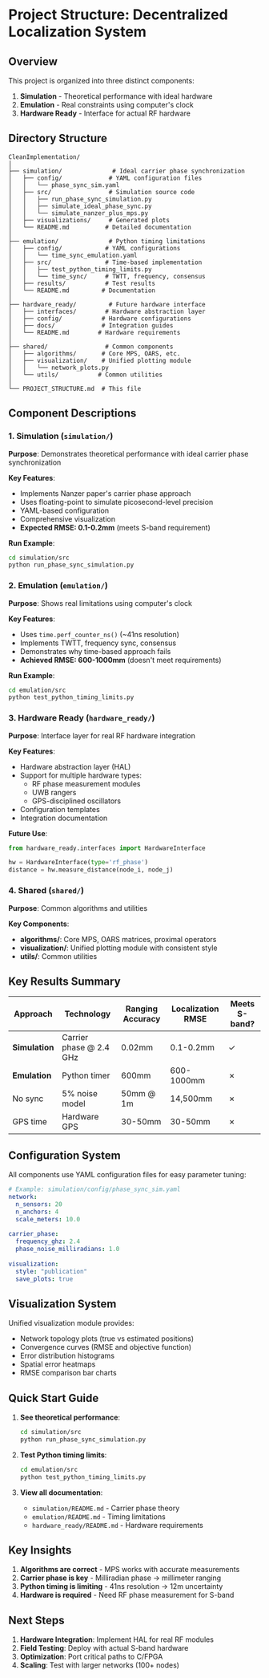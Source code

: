 # Project Structure: Decentralized Localization System

## Overview

This project is organized into three distinct components:

1. **Simulation** - Theoretical performance with ideal hardware
2. **Emulation** - Real constraints using computer's clock  
3. **Hardware Ready** - Interface for actual RF hardware

## Directory Structure

```
CleanImplementation/
│
├── simulation/              # Ideal carrier phase synchronization
│   ├── config/             # YAML configuration files
│   │   └── phase_sync_sim.yaml
│   ├── src/                # Simulation source code
│   │   ├── run_phase_sync_simulation.py
│   │   ├── simulate_ideal_phase_sync.py
│   │   └── simulate_nanzer_plus_mps.py
│   ├── visualizations/     # Generated plots
│   └── README.md          # Detailed documentation
│
├── emulation/              # Python timing limitations
│   ├── config/            # YAML configurations
│   │   └── time_sync_emulation.yaml
│   ├── src/               # Time-based implementation
│   │   ├── test_python_timing_limits.py
│   │   └── time_sync/     # TWTT, frequency, consensus
│   ├── results/           # Test results
│   └── README.md         # Documentation
│
├── hardware_ready/         # Future hardware interface
│   ├── interfaces/        # Hardware abstraction layer
│   ├── config/           # Hardware configurations
│   ├── docs/             # Integration guides
│   └── README.md        # Hardware requirements
│
├── shared/                # Common components
│   ├── algorithms/       # Core MPS, OARS, etc.
│   ├── visualization/    # Unified plotting module
│   │   └── network_plots.py
│   └── utils/           # Common utilities
│
└── PROJECT_STRUCTURE.md  # This file
```

## Component Descriptions

### 1. Simulation (`simulation/`)

**Purpose**: Demonstrates theoretical performance with ideal carrier phase synchronization

**Key Features**:
- Implements Nanzer paper's carrier phase approach
- Uses floating-point to simulate picosecond-level precision
- YAML-based configuration
- Comprehensive visualization
- **Expected RMSE: 0.1-0.2mm** (meets S-band requirement)

**Run Example**:
```bash
cd simulation/src
python run_phase_sync_simulation.py
```

### 2. Emulation (`emulation/`)

**Purpose**: Shows real limitations using computer's clock

**Key Features**:
- Uses `time.perf_counter_ns()` (~41ns resolution)
- Implements TWTT, frequency sync, consensus
- Demonstrates why time-based approach fails
- **Achieved RMSE: 600-1000mm** (doesn't meet requirements)

**Run Example**:
```bash
cd emulation/src
python test_python_timing_limits.py
```

### 3. Hardware Ready (`hardware_ready/`)

**Purpose**: Interface layer for real RF hardware integration

**Key Features**:
- Hardware abstraction layer (HAL)
- Support for multiple hardware types:
  - RF phase measurement modules
  - UWB rangers
  - GPS-disciplined oscillators
- Configuration templates
- Integration documentation

**Future Use**:
```python
from hardware_ready.interfaces import HardwareInterface

hw = HardwareInterface(type='rf_phase')
distance = hw.measure_distance(node_i, node_j)
```

### 4. Shared (`shared/`)

**Purpose**: Common algorithms and utilities

**Key Components**:
- **algorithms/**: Core MPS, OARS matrices, proximal operators
- **visualization/**: Unified plotting module with consistent style
- **utils/**: Common utilities

## Key Results Summary

| Approach | Technology | Ranging Accuracy | Localization RMSE | Meets S-band? |
|----------|------------|------------------|-------------------|---------------|
| **Simulation** | Carrier phase @ 2.4 GHz | 0.02mm | 0.1-0.2mm | ✓ |
| **Emulation** | Python timer | 600mm | 600-1000mm | ✗ |
| No sync | 5% noise model | 50mm @ 1m | 14,500mm | ✗ |
| GPS time | Hardware GPS | 30-50mm | 30-50mm | ✗ |

## Configuration System

All components use YAML configuration files for easy parameter tuning:

```yaml
# Example: simulation/config/phase_sync_sim.yaml
network:
  n_sensors: 20
  n_anchors: 4
  scale_meters: 10.0
  
carrier_phase:
  frequency_ghz: 2.4
  phase_noise_milliradians: 1.0
  
visualization:
  style: "publication"
  save_plots: true
```

## Visualization System

Unified visualization module provides:
- Network topology plots (true vs estimated positions)
- Convergence curves (RMSE and objective function)
- Error distribution histograms
- Spatial error heatmaps
- RMSE comparison bar charts

## Quick Start Guide

1. **See theoretical performance**:
   ```bash
   cd simulation/src
   python run_phase_sync_simulation.py
   ```

2. **Test Python timing limits**:
   ```bash
   cd emulation/src
   python test_python_timing_limits.py
   ```

3. **View all documentation**:
   - `simulation/README.md` - Carrier phase theory
   - `emulation/README.md` - Timing limitations
   - `hardware_ready/README.md` - Hardware requirements

## Key Insights

1. **Algorithms are correct** - MPS works with accurate measurements
2. **Carrier phase is key** - Milliradian phase → millimeter ranging
3. **Python timing is limiting** - 41ns resolution → 12m uncertainty
4. **Hardware is required** - Need RF phase measurement for S-band

## Next Steps

1. **Hardware Integration**: Implement HAL for real RF modules
2. **Field Testing**: Deploy with actual S-band hardware
3. **Optimization**: Port critical paths to C/FPGA
4. **Scaling**: Test with larger networks (100+ nodes)